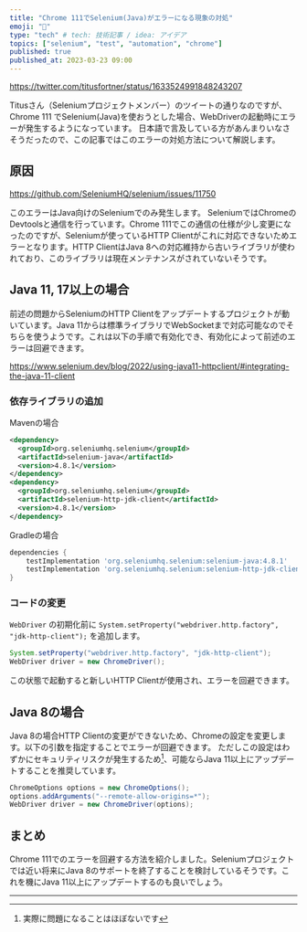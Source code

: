 ```yaml
---
title: "Chrome 111でSelenium(Java)がエラーになる現象の対処"
emoji: "🙆"
type: "tech" # tech: 技術記事 / idea: アイデア
topics: ["selenium", "test", "automation", "chrome"]
published: true
published_at: 2023-03-23 09:00
---
```


https://twitter.com/titusfortner/status/1633524991848243207

Titusさん（Seleniumプロジェクトメンバー）のツイートの通りなのですが、Chrome 111 でSelenium(Java)を使おうとした場合、WebDriverの起動時にエラーが発生するようになっています。
日本語で言及している方があんまりいなさそうだったので、この記事ではこのエラーの対処方法について解説します。

## 原因

https://github.com/SeleniumHQ/selenium/issues/11750

このエラーはJava向けのSeleniumでのみ発生します。
SeleniumではChromeのDevtoolsと通信を行っています。Chrome 111でこの通信の仕様が少し変更になったのですが、Seleniumが使っているHTTP Clientがこれに対応できないためエラーとなります。HTTP ClientはJava 8への対応維持から古いライブラリが使われており、このライブラリは現在メンテナンスがされていないそうです。

## Java 11, 17以上の場合

前述の問題からSeleniumのHTTP Clientをアップデートするプロジェクトが動いています。Java 11からは標準ライブラリでWebSocketまで対応可能なのでそちらを使うようです。これは以下の手順で有効化でき、有効化によって前述のエラーは回避できます。

https://www.selenium.dev/blog/2022/using-java11-httpclient/#integrating-the-java-11-client


### 依存ライブラリの追加

Mavenの場合

```xml
<dependency>
  <groupId>org.seleniumhq.selenium</groupId>
  <artifactId>selenium-java</artifactId>
  <version>4.8.1</version>
</dependency>
<dependency>
  <groupId>org.seleniumhq.selenium</groupId>
  <artifactId>selenium-http-jdk-client</artifactId>
  <version>4.8.1</version>
</dependency>
```

Gradleの場合

```gradle
dependencies {
    testImplementation 'org.seleniumhq.selenium:selenium-java:4.8.1'
    testImplementation 'org.seleniumhq.selenium:selenium-http-jdk-client:4.8.1'
}
```

### コードの変更

`WebDriver` の初期化前に `System.setProperty("webdriver.http.factory", "jdk-http-client");` を追加します。

```java
System.setProperty("webdriver.http.factory", "jdk-http-client");
WebDriver driver = new ChromeDriver();
```

この状態で起動すると新しいHTTP Clientが使用され、エラーを回避できます。

## Java 8の場合

Java 8の場合HTTP Clientの変更ができないため、Chromeの設定を変更します。以下の引数を指定することでエラーが回避できます。
ただしこの設定はわずかにセキュリティリスクが発生するため[^1]、可能ならJava 11以上にアップデートすることを推奨しています。

```java
ChromeOptions options = new ChromeOptions();
options.addArguments("--remote-allow-origins=*");
WebDriver driver = new ChromeDriver(options);
```

## まとめ

Chrome 111でのエラーを回避する方法を紹介しました。Seleniumプロジェクトでは近い将来にJava 8のサポートを終了することを検討しているそうです。これを機にJava 11以上にアップデートするのも良いでしょう。

---

[^1]: 実際に問題になることはほぼないです
